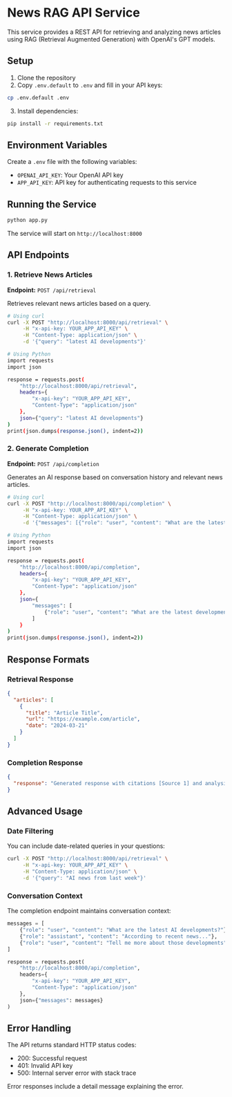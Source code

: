 # News RAG API Service

This service provides a REST API for retrieving and analyzing news articles using RAG (Retrieval Augmented Generation) with OpenAI's GPT models.

## Setup

1. Clone the repository
2. Copy `.env.default` to `.env` and fill in your API keys:
```bash
cp .env.default .env
```
3. Install dependencies:
```bash
pip install -r requirements.txt
```

## Environment Variables

Create a `.env` file with the following variables:
- `OPENAI_API_KEY`: Your OpenAI API key
- `APP_API_KEY`: API key for authenticating requests to this service

## Running the Service

```bash
python app.py
```

The service will start on `http://localhost:8000`

## API Endpoints

### 1. Retrieve News Articles

**Endpoint:** `POST /api/retrieval`

Retrieves relevant news articles based on a query.

```bash
# Using curl
curl -X POST "http://localhost:8000/api/retrieval" \
     -H "x-api-key: YOUR_APP_API_KEY" \
     -H "Content-Type: application/json" \
     -d '{"query": "latest AI developments"}'

# Using Python
import requests
import json

response = requests.post(
    "http://localhost:8000/api/retrieval",
    headers={
        "x-api-key": "YOUR_APP_API_KEY",
        "Content-Type": "application/json"
    },
    json={"query": "latest AI developments"}
)
print(json.dumps(response.json(), indent=2))
```

### 2. Generate Completion

**Endpoint:** `POST /api/completion`

Generates an AI response based on conversation history and relevant news articles.

```bash
# Using curl
curl -X POST "http://localhost:8000/api/completion" \
     -H "x-api-key: YOUR_APP_API_KEY" \
     -H "Content-Type: application/json" \
     -d '{"messages": [{"role": "user", "content": "What are the latest developments in AI?"}]}'

# Using Python
import requests
import json

response = requests.post(
    "http://localhost:8000/api/completion",
    headers={
        "x-api-key": "YOUR_APP_API_KEY",
        "Content-Type": "application/json"
    },
    json={
        "messages": [
            {"role": "user", "content": "What are the latest developments in AI?"}
        ]
    }
)
print(json.dumps(response.json(), indent=2))
```

## Response Formats

### Retrieval Response
```json
{
  "articles": [
    {
      "title": "Article Title",
      "url": "https://example.com/article",
      "date": "2024-03-21"
    }
  ]
}
```

### Completion Response
```json
{
  "response": "Generated response with citations [Source 1] and analysis..."
}
```

## Advanced Usage

### Date Filtering
You can include date-related queries in your questions:
```bash
curl -X POST "http://localhost:8000/api/retrieval" \
     -H "x-api-key: YOUR_APP_API_KEY" \
     -H "Content-Type: application/json" \
     -d '{"query": "AI news from last week"}'
```

### Conversation Context
The completion endpoint maintains conversation context:
```python
messages = [
    {"role": "user", "content": "What are the latest AI developments?"},
    {"role": "assistant", "content": "According to recent news..."},
    {"role": "user", "content": "Tell me more about those developments"}
]

response = requests.post(
    "http://localhost:8000/api/completion",
    headers={
        "x-api-key": "YOUR_APP_API_KEY",
        "Content-Type": "application/json"
    },
    json={"messages": messages}
)
```

## Error Handling

The API returns standard HTTP status codes:
- 200: Successful request
- 401: Invalid API key
- 500: Internal server error with stack trace

Error responses include a detail message explaining the error. 